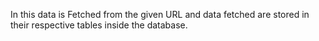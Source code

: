 In this data is Fetched from the given URL and data fetched are stored in their respective tables inside the database.
